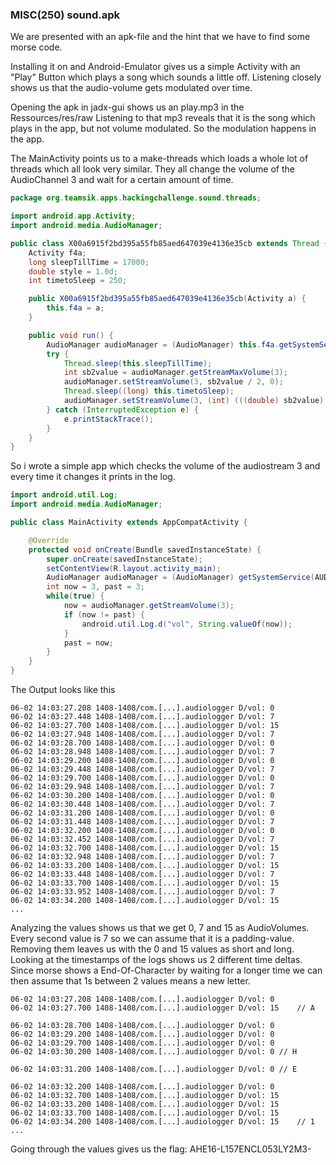 ### MISC(250) sound.apk

We are presented with an apk-file and the hint that we have to find some morse code.

Installing it on and Android-Emulator gives us a simple Activity with an "Play" Button which plays a song which sounds a little off. Listening closely shows us that the audio-volume gets modulated over time. 

Opening the apk in jadx-gui shows us an play.mp3 in the Ressources/res/raw
Listening to that mp3 reveals that it is the song which plays in the app, but not volume modulated. 
So the modulation happens in the app.

The MainActivity points us to a make-threads which loads a whole lot of threads which all look very similar. 
They all change the volume of the AudioChannel 3 and wait for a certain amount of time.

```java
package org.teamsik.apps.hackingchallenge.sound.threads;

import android.app.Activity;
import android.media.AudioManager;

public class X00a6915f2bd395a55fb85aed647039e4136e35cb extends Thread {
    Activity f4a;
    long sleepTillTime = 17000;
    double style = 1.0d;
    int timetoSleep = 250;

    public X00a6915f2bd395a55fb85aed647039e4136e35cb(Activity a) {
        this.f4a = a;
    }

    public void run() {
        AudioManager audioManager = (AudioManager) this.f4a.getSystemService("audio");
        try {
            Thread.sleep(this.sleepTillTime);
            int sb2value = audioManager.getStreamMaxVolume(3);
            audioManager.setStreamVolume(3, sb2value / 2, 0);
            Thread.sleep((long) this.timetoSleep);
            audioManager.setStreamVolume(3, (int) (((double) sb2value) * this.style), 0);
        } catch (InterruptedException e) {
            e.printStackTrace();
        }
    }
}
```

So i wrote a simple app which checks the volume of the audiostream 3 and every time it changes it prints in the log.

```java
import android.util.Log;
import android.media.AudioManager;

public class MainActivity extends AppCompatActivity {

    @Override
    protected void onCreate(Bundle savedInstanceState) {
        super.onCreate(savedInstanceState);
        setContentView(R.layout.activity_main);
        AudioManager audioManager = (AudioManager) getSystemService(AUDIO_SERVICE);
        int now = 3, past = 3;
        while(true) {
            now = audioManager.getStreamVolume(3);
            if (now != past) {
                android.util.Log.d("vol", String.valueOf(now));
            }
            past = now;
        }
    }
}
```

The Output looks like this
```
06-02 14:03:27.208 1408-1408/com.[...].audiologger D/vol: 0
06-02 14:03:27.448 1408-1408/com.[...].audiologger D/vol: 7
06-02 14:03:27.700 1408-1408/com.[...].audiologger D/vol: 15
06-02 14:03:27.948 1408-1408/com.[...].audiologger D/vol: 7
06-02 14:03:28.700 1408-1408/com.[...].audiologger D/vol: 0
06-02 14:03:28.948 1408-1408/com.[...].audiologger D/vol: 7
06-02 14:03:29.200 1408-1408/com.[...].audiologger D/vol: 0
06-02 14:03:29.448 1408-1408/com.[...].audiologger D/vol: 7
06-02 14:03:29.700 1408-1408/com.[...].audiologger D/vol: 0
06-02 14:03:29.948 1408-1408/com.[...].audiologger D/vol: 7
06-02 14:03:30.200 1408-1408/com.[...].audiologger D/vol: 0
06-02 14:03:30.448 1408-1408/com.[...].audiologger D/vol: 7
06-02 14:03:31.200 1408-1408/com.[...].audiologger D/vol: 0
06-02 14:03:31.448 1408-1408/com.[...].audiologger D/vol: 7
06-02 14:03:32.200 1408-1408/com.[...].audiologger D/vol: 0
06-02 14:03:32.452 1408-1408/com.[...].audiologger D/vol: 7
06-02 14:03:32.700 1408-1408/com.[...].audiologger D/vol: 15
06-02 14:03:32.948 1408-1408/com.[...].audiologger D/vol: 7
06-02 14:03:33.200 1408-1408/com.[...].audiologger D/vol: 15
06-02 14:03:33.448 1408-1408/com.[...].audiologger D/vol: 7
06-02 14:03:33.700 1408-1408/com.[...].audiologger D/vol: 15
06-02 14:03:33.952 1408-1408/com.[...].audiologger D/vol: 7
06-02 14:03:34.200 1408-1408/com.[...].audiologger D/vol: 15
...
```

Analyzing the values shows us that we get 0, 7 and 15 as AudioVolumes. Every second value is 7 so we can assume that it is a padding-value.
Removing them leaves us with the 0 and 15 values as short and long.
Looking at the timestamps of the logs shows us 2 different time deltas. Since morse shows a End-Of-Character by waiting for a longer time we can then assume that 1s between 2 values means a new letter.

```
06-02 14:03:27.208 1408-1408/com.[...].audiologger D/vol: 0
06-02 14:03:27.700 1408-1408/com.[...].audiologger D/vol: 15	// A

06-02 14:03:28.700 1408-1408/com.[...].audiologger D/vol: 0
06-02 14:03:29.200 1408-1408/com.[...].audiologger D/vol: 0
06-02 14:03:29.700 1408-1408/com.[...].audiologger D/vol: 0
06-02 14:03:30.200 1408-1408/com.[...].audiologger D/vol: 0	// H

06-02 14:03:31.200 1408-1408/com.[...].audiologger D/vol: 0	// E

06-02 14:03:32.200 1408-1408/com.[...].audiologger D/vol: 0
06-02 14:03:32.700 1408-1408/com.[...].audiologger D/vol: 15
06-02 14:03:33.200 1408-1408/com.[...].audiologger D/vol: 15
06-02 14:03:33.700 1408-1408/com.[...].audiologger D/vol: 15
06-02 14:03:34.200 1408-1408/com.[...].audiologger D/vol: 15	// 1
...
```

Going through the values gives us the flag: AHE16-L157ENCL053LY2M3-